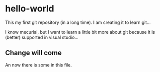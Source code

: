 # hello-world
This my first git repository  (in a long time). I am creating it to learn git...

I know mecurial, but I want to learn a little bit more about git because it is (better) supported in visual studio...

## Change will come
An now there is some in this file.
